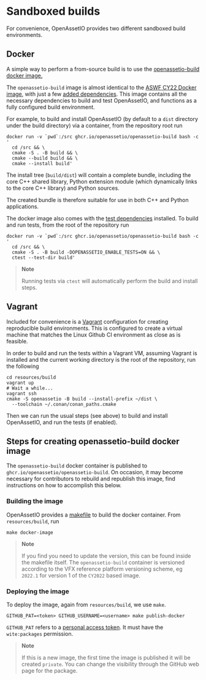 # Sandboxed builds

For convenience, OpenAssetIO provides two different sandboxed build
environments.

## Docker

A simple way to perform a from-source build is to use the
[openassetio-build docker image.](https://github.com/OpenAssetIO/OpenAssetIO/pkgs/container/openassetio-build)

The `openassetio-build` image is almost identical to the
[ASWF CY22 Docker image](https://hub.docker.com/r/aswf/ci-base/tags?name=2022),
with just a few [added dependencies](BUILDING.md#library-dependencies).
This image contains all the necessary dependencies to build and test
OpenAssetIO, and functions as a fully configured build environment.

For example, to build and install OpenAssetIO (by default
to a `dist` directory under the build directory) via a container, from
the repository root run

```shell
docker run -v `pwd`:/src ghcr.io/openassetio/openassetio-build bash -c '
  cd /src && \
  cmake -S . -B build && \
  cmake --build build && \
  cmake --install build'
```

The install tree (`build/dist`) will contain a complete bundle, including the
core C++ shared library, Python extension module (which dynamically
links to the core C++ library) and Python sources.

The created bundle is therefore suitable for use in both C++ and Python
applications.

The docker image also comes with the [test dependencies](BUILDING.md#test-dependencies)
installed. To build and run tests, from the root of the repository run

```shell
docker run -v `pwd`:/src ghcr.io/openassetio/openassetio-build bash -c '
  cd /src && \
  cmake -S . -B build -DOPENASSETIO_ENABLE_TESTS=ON && \
  ctest --test-dir build'
```

> **Note**
>
> Running tests via `ctest` will automatically perform the build and
> install steps.

## Vagrant

Included for convenience is a [Vagrant](https://www.vagrantup.com/)
configuration for creating reproducible build environments. This is
configured to create a virtual machine that matches the Linux Github CI
environment as close as is feasible.

In order to build and run the tests within a Vagrant VM, assuming
Vagrant is installed and the current working directory is the root of
the repository, run the following

```shell
cd resources/build
vagrant up
# Wait a while...
vagrant ssh
cmake -S openassetio -B build --install-prefix ~/dist \
  --toolchain ~/.conan/conan_paths.cmake
```

Then we can run the usual steps (see above) to build and install
OpenAssetIO, and run the tests (if enabled).

## Steps for creating openassetio-build docker image

The `openassetio-build` docker container is published to
`ghcr.io/openassetio/openassetio-build`. On occasion, it may become
necessary for contributors to rebuild and republish this image, find
instructions on how to accomplish this below.

### Building the image

OpenAssetIO provides a [makefile](resources/build/Makefile)
to build the docker container. From `resources/build`, run

``` shell
make docker-image
```

> **Note**
>
> If you find you need to update the version, this can be found inside
> the makefile itself. The `openassetio-build` container is versioned
> according to the VFX reference platform versioning scheme, eg `2022.1`
> for version 1 of the `CY2022` based image.
>

### Deploying the image

To deploy the image, again from `resources/build`, we use `make`.

```shell
GITHUB_PAT=<token> GITHUB_USERNAME=<username> make publish-docker
```

`GITHUB_PAT` refers to a [personal access token](https://github.com/settings/tokens).
It must have the `wite:packages` permission.

> **Note**
>
> If this is a new image, the first time the image is published
> it will be created `private`. You can change the visibility through
> the GitHub web page for the package.
